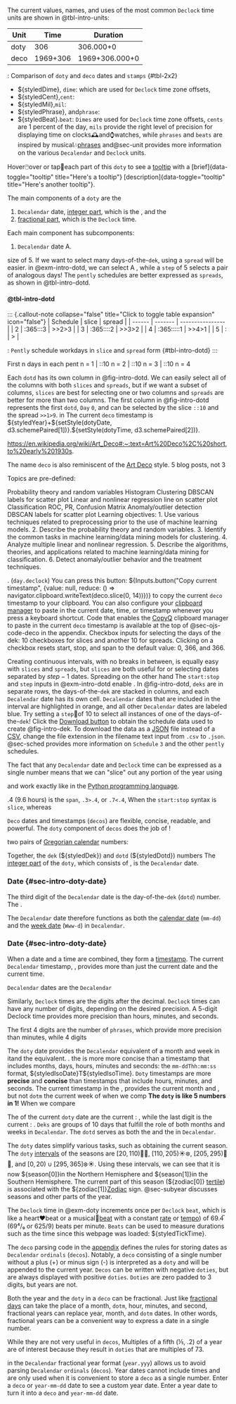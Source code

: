 
The current values, names, and uses of the most common `Declock` time units are shown in @tbl-intro-units:

| Unit   | Time     | Duration       |
|--------|----------|----------------|
| doty   | 306      | 306.000+0      |
| deco   | 1969+306 | 1969+306.000+0 |

: Comparison of `doty` and `deco` dates and `stamps` {#tbl-2x2}

- \${styledDime}, `dime`: which are used for `Declock` time zone offsets,
- \${styledCent},`cent`: 
- \${styledMil},`mil`: 
- \${styledPhrase}, and`phrase`: 
- \${styledBeat}.`beat`: 
`Dimes` are used for `Declock` time zone offsets, `cents` are 1 percent of the day, `mils` provide the right level of precision for displaying time on clocks🕰️and⌚️watches, while `phrases` and `beats` are inspired by musical🎶[phrases](https://en.wikipedia.org/wiki/Phrase_(music)#:~:text=a%20phrase%20(Greek%3A%20%CF%86%CF%81%CE%AC%CF%83%CE%B7)%20is%20a%20unit%20of%20musical%20meter%20that%20has%20a%20complete%20musical%20sense%20of%20its%20own) and@sec-unit provides more information on the various `Decalendar` and `Declock` units.

Hover🖱️over or tap📲each part of this `doty` to see a [tooltip](https://en.wikipedia.org/wiki/Tooltip) with a [brief]{data-toggle="tooltip" title="Here's a tooltip"} [description]{data-toggle="tooltip" title="Here's another tooltip"}.

The main components of a `doty` are the
1. `Decalendar` date, [integer part](https://en.wikipedia.org/wiki/Decimal#:~:text=The%20integer%20part%20or%20integral%20part%20of%20a%20decimal%20numeral%20is%20the%20integer%20written%20to%20the%20left%20of%20the%20decimal%20separator), which is the , and the
2. [fractional part](https://en.wikipedia.org/wiki/Decimal#:~:text=The%20part%20from%20the%20decimal%20separator%20to%20the%20right%20is%20the%20fractional%20part%2C%20which%20equals%20the%20difference%20between%20the%20numeral%20and%20its%20integer%20part.), which is the `Declock` time.

Each main component has subcomponents:
1. `Decalendar` date
    A. 

size of 5. If we want to select many days-of-the-`dek`, using a `spread` will be easier. in @exm-intro-dotd, we can select A , while a `step` of 5 selects a pair of analogous days!
 The `pently` schedules are better expressed as `spreads`, as shown in @tbl-intro-dotd.

#### @tbl-intro-dotd

::: {.callout-note collapse="false" title="Click to toggle table expansion" icon="false"}
| Schedule | slice      | spread           |
| ------   | -------    | ---------------- |
| 2        | :365:::3   | >>2>3            |
| 3        | :365::::2  | >>3>2            |
| 4        | :365:::::1 | >>4>1            |
| 5        | :          | >                |

: `Pently` schedule workdays in `slice` and `spread` form {#tbl-intro-dotd}
:::

First n days in each pent
n = 1 | ::10
n = 2 | ::10
n = 3 | ::10
n = 4

Each `dotd` has its own column in @fig-intro-dotd. We can easily select all of the columns with both `slices` and `spreads`, but if we want a subset of columns, `slices` are best for selecting one or two columns and `spreads` are better for more than two columns. The first column in @fig-intro-dotd represents the first `dotd`, `Day` `0`, and can be selected by the slice `::10` and the spread `>>1>9`. in 
The current `deco` timestamp is \${styledYear}+\${setStyle(dotyDate, d3.schemePaired\[1\])}.\${setStyle(dotyTime, d3.schemePaired\[2\])}.

https://en.wikipedia.org/wiki/Art_Deco#:~:text=Art%20Deco%2C%20short,to%20early%201930s.

 The name `deco` is also reminiscent of the [Art Deco](https://en.wikipedia.org/wiki/Art_Deco#:~:text=Art%20Deco%2C%20short,to%20early%201930s.) style.
 5 blog posts, not 3

Topics are pre-defined:

Probability theory and random variables
Histogram
Clustering
DBSCAN labels for scatter plot
Linear and nonlinear regression
line on scatter plot
Classification
ROC, PR, Confusion Matrix
Anomaly/outlier detection
DBSCAN labels for scatter plot
Learning objectives: 1. Use various techniques related to preprocessing prior to the use of machine learning models. 2. Describe the probability theory and random variables. 3. Identify the common tasks in machine learning/data mining models for clustering. 4. Analyze multiple linear and nonlinear regression. 5. Describe the algorithms, theories, and applications related to machine learning/data mining for classification. 6. Detect anomaly/outlier behavior and the treatment techniques.

 [](https://en.wikipedia.org/wiki/ISO_8601#Combined_date_and_time_representations).
 (`day.declock`)
You can press this button: \${Inputs.button("Copy current timestamp", {value: null, reduce: () =\> navigator.clipboard.writeText(deco.slice(0, 14))})} to copy the current `deco` timestamp to your clipboard. You can also configure your [clipboard manager](https://en.wikipedia.org/wiki/Clipboard_manager#:~:text=A%20clipboard%20manager%20is%20a%20computer%20program%20that%20adds%20functionality%20to%20an%20operating%20system%27s%20clipboard.) to paste in the current date, time, or timestamp whenever you press a keyboard shortcut. Code that enables the [CopyQ](https://hluk.github.io/CopyQ/) clipboard manager to paste in the current `deco` timestamp is available at the top of @sec-ojs-code-deco in the appendix.
Checkbox inputs for selecting the days of the dek: 10 checkboxes for slices and another 10 for spreads. Clicking on a checkbox resets start, stop, and span to the default value: 0, 366, and 366.

Creating continuous intervals, with no breaks in between, is equally easy with `slices` and `spreads`, but `slices` are both useful for   or selecting dates separated by $step-1$ dates. Spreading on the other hand The `start:stop` and `step` inputs in @exm-intro-dotd enable . In @fig-intro-dotd, `deks` are in separate rows, the days-of-the-`dek` are stacked in columns, and each `Decalendar` date has its own cell. `Decalendar` dates that are included in the interval are highlighted in orange, and all other `Decalendar` dates are labeled blue. Try setting a `step`👣of 10 to select all instances of one of the days-of-the-`dek`!
 Click the [Download button](https://observablehq.com/@jeremiak/download-data-button) to obtain the schedule data used to create @fig-intro-dek. To download the data as a [JSON](https://en.wikipedia.org/wiki/JSON) file instead of a [CSV](https://en.wikipedia.org/wiki/Comma-separated_values), change the file extension in the filename text input from `.csv` to `.json`. @sec-sched provides more information on `Schedule` `3` and the other `pently` schedules.


The fact that any `Decalendar` date and `Declock` time can be expressed as a single number means that we can "slice" out any portion of the year using 

and work exactly like in the [Python programming language](https://en.wikipedia.org/wiki/Array_slicing#1991:_Python).

 .4 (9.6 hours) is the `span`,
`.3>.4`, or `.7<.4`, 
When the `start:stop` syntax is `slice`, whereas 


`Deco` dates and timestamps (`decos`) are flexible, concise, readable, and powerful. The `doty` component of `decos` does the job of  !

two pairs of [Gregorian calendar](https://en.wikipedia.org/wiki/Gregorian_calendar#:~:text=The%20Gregorian%20calendar%20is%20the%20calendar%20used%20in%20most%20parts%20of%20the%20world.) numbers:


Together, the `dek` (\${styledDek}) and `dotd` (\${styledDotd}) numbers 
The [integer part](https://en.wikipedia.org/wiki/Decimal#:~:text=The%20integer%20part%20or%20integral%20part%20of%20a%20decimal%20numeral%20is%20the%20integer%20written%20to%20the%20left%20of%20the%20decimal%20separator) of the `doty`, which consists of , is the `Decalendar` date.

### Date  {#sec-intro-doty-date}

The third digit of the `Decalendar` date is the day-of-the-`dek` (`dotd`) number. The .

The `Decalendar` date therefore functions as both the [calendar date](https://en.wikipedia.org/wiki/ISO_8601#Calendar_dates) (`mm-dd`) and the [week date](https://en.wikipedia.org/wiki/ISO_8601#Week_dates) (`Www-d`) in `Decalendar`.

### Date  {#sec-intro-doty-date}

When a date and a time are combined, they form a [timestamp](https://en.wikipedia.org/wiki/Timestamp#:~:text=A%20timestamp%20is%20a%20sequence%20of%20characters%20or%20encoded%20information%20identifying%20when%20a%20certain%20event%20occurred%2C%20usually%20giving%20date%20and%20time%20of%20day%2C%20sometimes%20accurate%20to%20a%20small%20fraction%20of%20a%20second.). The current `Decalendar` timestamp, , provides more than just the current date and the current time.

`Decalendar` dates are the `Decalendar`

Similarly, `Declock` times are the digits after the decimal. `Declock` times can have any number of digits, depending on the desired precision. A 5-digit Declock time provides more precision than hours, minutes, and seconds.

The first 4 digits are the number of `phrases`, which provide more precision than minutes, while 4 digits 

The `doty` date provides the `Decalendar` equivalent of a month and week in itand the equivalent. .  the is more more concise than a timestamp that includes months, days, hours, minutes and seconds: the `mm-ddThh:mm:ss` format, \${styledIsoDate}T\${styledIsoTime}. `Doty` timestamps are more **precise** and **concise** than timestamps that include hours, minutes, and seconds. The current timestamp in the , provides the current month and , but not  `dotm` the current week of when we comp **The `doty` is like 5 numbers in 1!**
When we compare 

The of the current `doty` date are the current : , while the last digit is the current : . `Deks` are groups of 10 days that fulfill the role of both months and weeks in `Decalendar`. The `dotd` serves as both the and the in `Decalendar`.



The `doty` dates simplify various tasks, such as obtaining the current season. The `doty` [intervals](https://en.wikipedia.org/wiki/Interval_(mathematics)#Notations_for_intervals) of the seasons are $\left[20, 110\right)$🌼🍁, $\left[110, 205\right)$☀️❄️, $\left[205, 295\right)$🍁🌼, and $\left[0, 20\right)\cup\left[295, 365\right]$❄️☀️. Using these intervals, we can see that it is now \${season\[0\]}in the Northern Hemisphere and \${season\[1\]}in the Southern Hemisphere. The current part of this season (\${zodiac\[0\]} [tertile](https://en.wiktionary.org/wiki/tertile)) is associated with the \${zodiac\[1\]}[Zodiac](https://en.wikipedia.org/wiki/Zodiac) sign. @sec-subyear discusses seasons and other parts of the year.


The `Declock` time in @exm-doty increments once per `Declock` `beat`, which is like a heart❤️beat or a musical🎵[beat](https://en.wikipedia.org/wiki/Beat_(music)#:~:text=the%20beat%20is%20the%20basic%20unit%20of%20time) with a constant [rate](https://en.wikipedia.org/wiki/Heart_rate#:~:text=The%20American%20Heart%20Association%20states%20the%20normal%20resting%20adult%20human%20heart%20rate%20is%2060%2D100%20bpm.) or [tempo](https://en.wikipedia.org/wiki/Tempo#Basic_tempo_markings:~:text=Adagietto%20%E2%80%93%20slower%20than,56%E2%80%93108%C2%A0bpm)) of 69.4̅ (69⁴/₉ or 625/9) beats per minute. `Beats` can be used to measure durations such as the time since this webpage was loaded: \${styledTickTime}.



The `deco` parsing code in the [appendix](#appendix) defines the rules for storing dates as `Decalendar` `ordinals` (`decos`). Notably, a `deco` consisting of a single number without a plus (+) or minus sign (-) is interpreted as a `doty` and will be appended to the current year. `Decos` can be written with negative `doties`, but are always displayed with positive `doties`. `Doties` are zero padded to 3 digits, but years are not.

Both the year and the `doty` in a `deco` can be fractional. Just like [fractional days](https://en.wikipedia.org/wiki/Decimal_time#Fractional_days) can take the place of a month, `dotm`, hour, minutes, and second, fractional years can replace year, month, and `dotm` dates. In other words, fractional years can be a convenient way to express a date in a single number.

While they are not very useful in `decos`, Multiples of a fifth (⅕, .2) of a year are of interest because they result in `doties` that are multiples of 73.

in the `Decalendar` fractional year format (`year.yyy`) allows us to avoid parsing `Decalendar` `ordinals` (`decos`). Year dates cannot include times and are only used when it is convenient to store a `deco` as a single number. Enter a `deco` or `year-mm-dd` date to see a custom year date. Enter a year date to turn it into a `deco` and `year-mm-dd` date.
